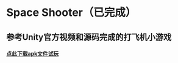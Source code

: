 ﻿# Space Shooter（已完成）

## 参考Unity官方视频和源码完成的打飞机小游戏

#### [点此下载apk文件试玩](https://github.com/github-tongchen/Space-Shooter/blob/master/Space-Shooter.apk)

